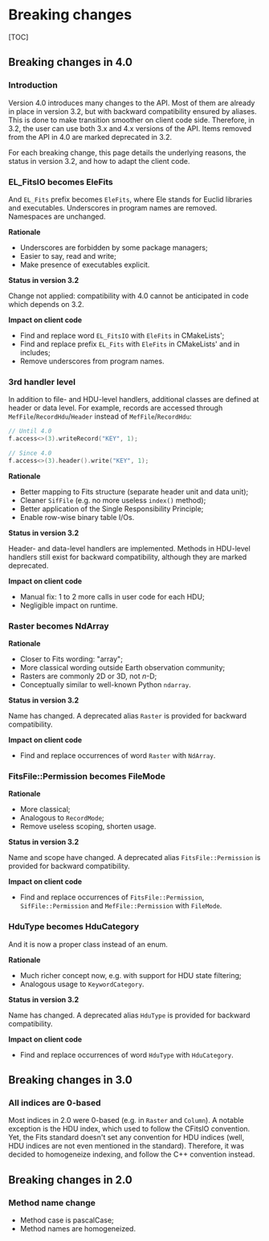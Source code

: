 # Breaking changes

[TOC]

## Breaking changes in 4.0

### Introduction

Version 4.0 introduces many changes to the API.
Most of them are already in place in version 3.2, but with backward compatibility ensured by aliases.
This is done to make transition smoother on client code side.
Therefore, in 3.2, the user can use both 3.x and 4.x versions of the API.
Items removed from the API in 4.0 are marked deprecated in 3.2.

For each breaking change, this page details the underlying reasons,
the status in version 3.2,
and how to adapt the client code.

### EL_FitsIO becomes EleFits

And  `EL_Fits` prefix becomes `EleFits`, where Ele stands for Euclid libraries and executables.
Underscores in program names are removed.
Namespaces are unchanged.

**Rationale**

* Underscores are forbidden by some package managers;
* Easier to say, read and write;
* Make presence of executables explicit.

**Status in version 3.2**

Change not applied:
compatibility with 4.0 cannot be anticipated in code which depends on 3.2.

**Impact on client code**

* Find and replace word `EL_FitsIO` with `EleFits` in CMakeLists';
* Find and replace prefix `EL_Fits` with `EleFits` in CMakeLists' and in includes;
* Remove underscores from program names.

### 3rd handler level

In addition to file- and HDU-level handlers, additional classes are defined at header or data level.
For example, records are accessed through `MefFile`/`RecordHdu`/`Header` instead of `MefFile`/`RecordHdu`:

```cpp
// Until 4.0
f.access<>(3).writeRecord("KEY", 1);

// Since 4.0
f.access<>(3).header().write("KEY", 1);
```

**Rationale**

* Better mapping to Fits structure (separate header unit and data unit);
* Cleaner `SifFile` (e.g. no more useless `index()` method);
* Better application of the Single Responsibility Principle;
* Enable row-wise binary table I/Os.

**Status in version 3.2**

Header- and data-level handlers are implemented.
Methods in HDU-level handlers still exist for backward compatibility, although they are marked deprecated.

**Impact on client code**

* Manual fix: 1 to 2 more calls in user code for each HDU;
* Negligible impact on runtime.

### Raster becomes NdArray

**Rationale**

* Closer to Fits wording: "array";
* More classical wording outside Earth observation community;
* Rasters are commonly 2D or 3D, not *n*-D;
* Conceptually similar to well-known Python `ndarray`.

**Status in version 3.2**

Name has changed.
A deprecated alias `Raster` is provided for backward compatibility.

**Impact on client code**

* Find and replace occurrences of word `Raster` with `NdArray`.

### FitsFile::Permission becomes FileMode

**Rationale**

* More classical;
* Analogous to `RecordMode`;
* Remove useless scoping, shorten usage.

**Status in version 3.2**

Name and scope have changed.
A deprecated alias `FitsFile::Permission` is provided for backward compatibility.

**Impact on client code**

* Find and replace occurrences of `FitsFile::Permission`, `SifFile::Permission` and `MefFile::Permission` with `FileMode`.

### HduType becomes HduCategory

And it is now a proper class instead of an enum.

**Rationale**

* Much richer concept now, e.g. with support for HDU state filtering;
* Analogous usage to `KeywordCategory`.

**Status in version 3.2**

Name has changed.
A deprecated alias `HduType` is provided for backward compatibility.

**Impact on client code**

* Find and replace occurrences of word `HduType` with `HduCategory`.


## Breaking changes in 3.0

### All indices are 0-based

Most indices in 2.0 were 0-based (e.g. in `Raster` and `Column`).
A notable exception is the HDU index, which used to follow the CFitsIO convention.
Yet, the Fits standard doesn't set any convention for HDU indices
(well, HDU indices are not even mentioned in the standard).
Therefore, it was decided to homogeneize indexing, and follow the C++ convention instead.


## Breaking changes in 2.0

### Method name change

* Method case is pascalCase;
* Method names are homogeneized.
